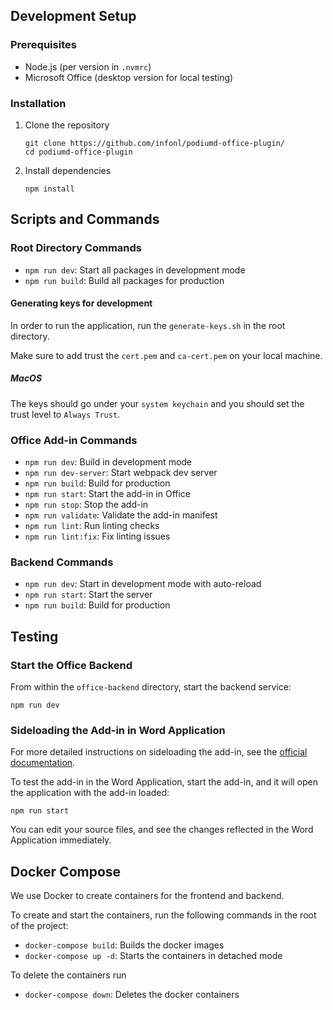 ## Development Setup

### Prerequisites

- Node.js (per version in `.nvmrc`)
- Microsoft Office (desktop version for local testing)

### Installation

1. Clone the repository
   ```shell
   git clone https://github.com/infonl/podiumd-office-plugin/
   cd podiumd-office-plugin
   ```

2. Install dependencies
   ```shell
   npm install
   ```

## Scripts and Commands

### Root Directory Commands

- `npm run dev`: Start all packages in development mode
- `npm run build`: Build all packages for production

#### Generating keys for development

In order to run the application, run the `generate-keys.sh` in the root directory.

Make sure to add trust the `cert.pem` and `ca-cert.pem` on your local machine.

##### MacOS
The keys should go under your `system keychain` and you should set the trust level to `Always Trust`.

### Office Add-in Commands

- `npm run dev`: Build in development mode
- `npm run dev-server`: Start webpack dev server
- `npm run build`: Build for production
- `npm run start`: Start the add-in in Office
- `npm run stop`: Stop the add-in
- `npm run validate`: Validate the add-in manifest
- `npm run lint`: Run linting checks
- `npm run lint:fix`: Fix linting issues

### Backend Commands

- `npm run dev`: Start in development mode with auto-reload
- `npm run start`: Start the server
- `npm run build`: Build for production

## Testing

### Start the Office Backend

From within the `office-backend` directory, start the backend service:
```shell
npm run dev
```

### Sideloading the Add-in in Word Application
For more detailed instructions on sideloading the add-in, see the [official documentation](https://docs.microsoft.com/en-us/office/dev/add-ins/testing/sideload-office-add-ins-for-testing).

To test the add-in in the Word Application, start the add-in, and it will open the application with the add-in loaded:
```shell
npm run start
```

You can edit your source files, and see the changes reflected in the Word Application immediately.

## Docker Compose

We use Docker to create containers for the frontend and backend.

To create and start the containers, run the following commands in the root of the project:

- `docker-compose build`: Builds the docker images
- `docker-compose up -d`: Starts the containers in detached mode

To delete the containers run
- `docker-compose down`: Deletes the docker containers

